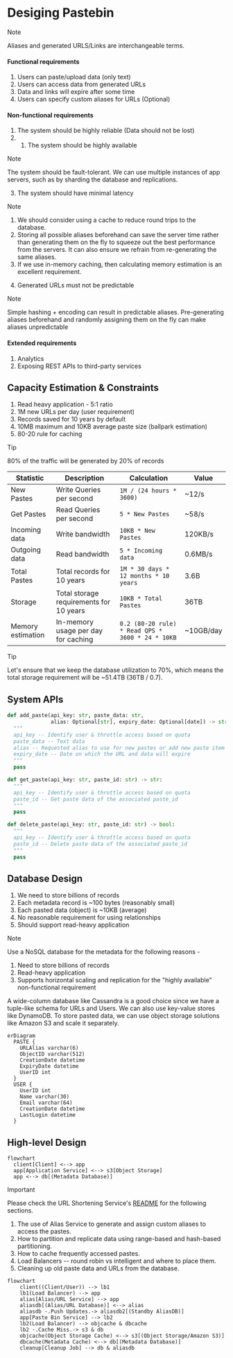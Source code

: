 # Desiging Pastebin

> [!NOTE]
> Aliases and generated URLS/Links are interchangeable terms.

#### Functional requirements
1. Users can paste/upload data (only text)
2. Users can access data from generated URLs
3. Data and links will expire after some time
4. Users can specify custom aliases for URLs (Optional)

#### Non-functional requirements
1. The system should be highly reliable (Data should not be lost)
2. 1. The system should be highly available
> [!NOTE]
> The system should be fault-tolerant. We can use multiple instances of app servers, such as by sharding the database and replications.

3. The system should have minimal latency
> [!NOTE]
> 1. We should consider using a cache to reduce round trips to the database.
> 2. Storing all possible aliases beforehand can save the server time rather than generating them on the fly to squeeze out the best performance from the servers. It can also ensure we refrain from re-generating the same aliases.
> 3. If we use in-memory caching, then calculating memory estimation is an excellent requirement.

4. Generated URLs must not be predictable
> [!NOTE]
> Simple hashing + encoding can result in predictable aliases. Pre-generating aliases beforehand and randomly assigning them on the fly can make aliases unpredictable

#### Extended requirements
1. Analytics
2. Exposing REST APIs to third-party services

## Capacity Estimation & Constraints
1. Read heavy application - 5:1 ratio
2. 1M new URLs per day (user requirement)
3. Records saved for 10 years by default
4. 10MB maximum and 10KB average paste size (ballpark estimation)
5. 80-20 rule for caching
> [!TIP]
> 80% of the traffic will be generated by 20% of records

| Statistic | Description | Calculation | Value |
| --- | --- | --- | --- |
| New Pastes | Write Queries per second | `1M / (24 hours * 3600)` | ~12/s |
| Get Pastes | Read Queries per second | `5 * New Pastes` | ~58/s |
| Incoming data | Write bandwidth | `10KB * New Pastes` | 120KB/s |
| Outgoing data | Read bandwidth | `5 * Incoming data` | 0.6MB/s |
| Total Pastes | Total records for 10 years | `1M * 30 days * 12 months * 10 years` | 3.6B |
| Storage | Total storage requirements for 10 years | `10KB * Total Pastes` | 36TB |
| Memory estimation | In-memory usage per day for caching | `0.2 (80-20 rule) * Read QPS * 3600 * 24 * 10KB` | ~10GB/day |

> [!TIP]
> Let's ensure that we keep the database utilization to 70%, which means the total storage requirement will be ~51.4TB (36TB / 0.7).

## System APIs

```python
def add_paste(api_key: str, paste_data: str,
              alias: Optional[str], expiry_date: Optional[date]) -> str:
  """
  api_key -- Identify user & throttle access based on quota
  paste_data -- Text data
  alias -- Requested alias to use for new pastes or add new paste item to existing URL
  expiry_date -- Date on which the URL and data will expire
  """
  pass

def get_paste(api_key: str, paste_id: str) -> str:
  """
  api_key -- Identify user & throttle access based on quota
  paste_id -- Get paste data of the associated paste_id
  """
  pass

def delete_paste(api_key: str, paste_id: str) -> bool:
  """
  api_key -- Identify user & throttle access based on quota
  paste_id -- Delete paste data of the associated paste_id
  """
  pass
```

## Database Design
1. We need to store billions of records
2. Each metadata record is ~100 bytes (reasonably small)
3. Each pasted data (object) is ~10KB (average)
4. No reasonable requirement for using relationships
5. Should support read-heavy application

> [!NOTE]
> Use a NoSQL database for the metadata for the following reasons -
> 1. Need to store billions of records
> 2. Read-heavy application
> 3. Supports horizontal scaling and replication for the "highly available" non-functional requirement
>
> A wide-column database like Cassandra is a good choice since we have a tuple-like schema for URLs and Users. We can also use key-value stores like DynamoDB.
> To store pasted data, we can use object storage solutions like Amazon S3 and scale it separately.

```mermaid
erDiagram
  PASTE {
    URLAlias varchar(6)
    ObjectID varchar(512)
    CreationDate datetime
    ExpiryDate datetime
    UserID int
  }
  USER {
    UserID int
    Name varchar(30)
    Email varchar(64)
    CreationDate datetime
    LastLogin datetime
  }
```

## High-level Design

```mermaid
flowchart
  client[Client] <--> app
  app[Application Service] <--> s3[Object Storage]
  app <--> db[(Metadata Database)]
```

> [!IMPORTANT]
> Please check the URL Shortening Service's [README](../url-shortening-service/README.md) for the following sections.
> 1. The use of Alias Service to generate and assign custom aliases to access the pastes.
> 2. How to partition and replicate data using range-based and hash-based partitioning.
> 3. How to cache frequently accessed pastes.
> 4. Load Balancers -- round robin vs intelligent and where to place them.
> 5. Cleaning up old paste data and URLs from the database.

```mermaid
flowchart
    client((Client/User)) --> lb1
    lb1(Load Balancer) --> app
    alias[Alias/URL Service] --> app
    aliasdb[(Alias/URL Database)] <--> alias
    aliasdb -.Push Updates.-> aliasdb2[(Standby AliasDB)]
    app[Paste Bin Service] --> lb2
    lb2(Load Balancer) --> objcache & dbcache
    lb2 -.Cache Miss.-> s3 & db
    objcache(Object Storage Cache) <--> s3[(Object Storage/Amazon S3)]
    dbcache(Metadata Cache) <--> db[(Metadata Database)]
    cleanup[Cleanup Job] --> db & aliasdb
```
